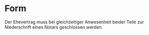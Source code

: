 # Form

Der Ehevertrag muss bei gleichzeitiger Anwesenheit beider Teile zur Niederschrift eines Notars geschlossen werden.